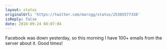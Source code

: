 ```yaml
---
layout: status
originalUrl: 'https://twitter.com/marcgg/status/25385577338'
isReply: false
date: 2010-09-24 08:07:04
---
```


Facebook was down yesterday, so this morning I have 100+ emails from the server about it. Good times!
